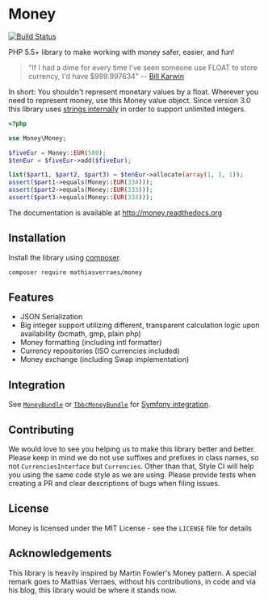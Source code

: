 Money
=====

[![Build Status](https://api.travis-ci.org/moneyphp/money.png?branch=master)](http://travis-ci.org/moneyphp/money)

PHP 5.5+ library to make working with money safer, easier, and fun!

> "If I had a dime for every time I've seen someone use FLOAT to store currency, I'd have $999.997634" -- [Bill Karwin](https://twitter.com/billkarwin/status/347561901460447232)

In short: You shouldn't represent monetary values by a float. Wherever
you need to represent money, use this Money value object. Since version
3.0 this library uses [strings internally](https://github.com/moneyphp/money/pull/136)
in order to support unlimited integers.

```php
<?php

use Money\Money;

$fiveEur = Money::EUR(500);
$tenEur = $fiveEur->add($fiveEur);

list($part1, $part2, $part3) = $tenEur->allocate(array(1, 1, 1));
assert($part1->equals(Money::EUR(334)));
assert($part2->equals(Money::EUR(333)));
assert($part3->equals(Money::EUR(333)));
```

The documentation is available at http://money.readthedocs.org


Installation
------------

Install the library using [composer][1].

``` bash
composer require mathiasverraes/money
```

Features
--------

- JSON Serialization
- Big integer support utilizing different, transparent calculation logic upon availability (bcmath, gmp, plain php)
- Money formatting (including intl formatter)
- Currency repositories (ISO currencies included)
- Money exchange (including Swap implementation)

Integration
-----------

See [`MoneyBundle`][2] or [`TbbcMoneyBundle`][4] for [Symfony integration][3].

[1]: http://getcomposer.org/
[2]: https://github.com/pink-tie/MoneyBundle/
[3]: http://symfony.com/
[4]: https://github.com/TheBigBrainsCompany/TbbcMoneyBundle

Contributing
------------

We would love to see you helping us to make this library better and better. Please keep in mind we do not use suffixes
and prefixes in class names, so not `CurrenciesInterface` but `Currencies`. Other than that, Style CI will help you
using the same code style as we are using. Please provide tests when creating a PR and clear descriptions of bugs when
filing issues.

License
-------

Money is licensed under the MIT License - see the `LICENSE` file for details

Acknowledgements
----------------

This library is heavily inspired by Martin Fowler's Money pattern. A special remark goes to Mathias Verraes, without his
contributions, in code and via his blog, this library would be where it stands now.